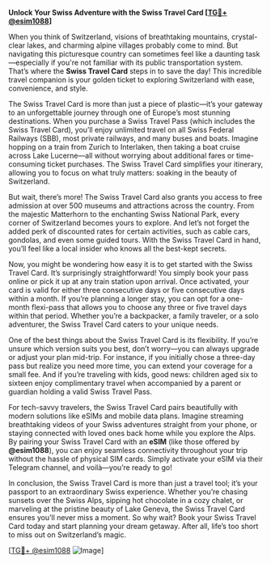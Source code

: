 **Unlock Your Swiss Adventure with the Swiss Travel Card [[TG💪+ @esim1088](https://t.me/s/esim1088)]**

When you think of Switzerland, visions of breathtaking mountains, crystal-clear lakes, and charming alpine villages probably come to mind. But navigating this picturesque country can sometimes feel like a daunting task—especially if you're not familiar with its public transportation system. That’s where the **Swiss Travel Card** steps in to save the day! This incredible travel companion is your golden ticket to exploring Switzerland with ease, convenience, and style.

The Swiss Travel Card is more than just a piece of plastic—it’s your gateway to an unforgettable journey through one of Europe’s most stunning destinations. When you purchase a Swiss Travel Pass (which includes the Swiss Travel Card), you’ll enjoy unlimited travel on all Swiss Federal Railways (SBB), most private railways, and many buses and boats. Imagine hopping on a train from Zurich to Interlaken, then taking a boat cruise across Lake Lucerne—all without worrying about additional fares or time-consuming ticket purchases. The Swiss Travel Card simplifies your itinerary, allowing you to focus on what truly matters: soaking in the beauty of Switzerland.

But wait, there’s more! The Swiss Travel Card also grants you access to free admission at over 500 museums and attractions across the country. From the majestic Matterhorn to the enchanting Swiss National Park, every corner of Switzerland becomes yours to explore. And let’s not forget the added perk of discounted rates for certain activities, such as cable cars, gondolas, and even some guided tours. With the Swiss Travel Card in hand, you’ll feel like a local insider who knows all the best-kept secrets.

Now, you might be wondering how easy it is to get started with the Swiss Travel Card. It’s surprisingly straightforward! You simply book your pass online or pick it up at any train station upon arrival. Once activated, your card is valid for either three consecutive days or five consecutive days within a month. If you’re planning a longer stay, you can opt for a one-month flexi-pass that allows you to choose any three or five travel days within that period. Whether you’re a backpacker, a family traveler, or a solo adventurer, the Swiss Travel Card caters to your unique needs.

One of the best things about the Swiss Travel Card is its flexibility. If you’re unsure which version suits you best, don’t worry—you can always upgrade or adjust your plan mid-trip. For instance, if you initially chose a three-day pass but realize you need more time, you can extend your coverage for a small fee. And if you’re traveling with kids, good news: children aged six to sixteen enjoy complimentary travel when accompanied by a parent or guardian holding a valid Swiss Travel Pass.

For tech-savvy travelers, the Swiss Travel Card pairs beautifully with modern solutions like eSIMs and mobile data plans. Imagine streaming breathtaking videos of your Swiss adventures straight from your phone, or staying connected with loved ones back home while you explore the Alps. By pairing your Swiss Travel Card with an **eSIM** (like those offered by **@esim1088**), you can enjoy seamless connectivity throughout your trip without the hassle of physical SIM cards. Simply activate your eSIM via their Telegram channel, and voilà—you’re ready to go!

In conclusion, the Swiss Travel Card is more than just a travel tool; it’s your passport to an extraordinary Swiss experience. Whether you’re chasing sunsets over the Swiss Alps, sipping hot chocolate in a cozy chalet, or marveling at the pristine beauty of Lake Geneva, the Swiss Travel Card ensures you’ll never miss a moment. So why wait? Book your Swiss Travel Card today and start planning your dream getaway. After all, life’s too short to miss out on Switzerland’s magic.

[[TG💪+ @esim1088](https://t.me/s/esim1088) ![Image](https://i.postimg.cc/Y0z9fWf4/image.png)]